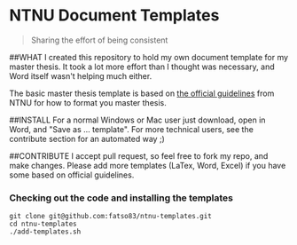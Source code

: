 # NTNU Document Templates
> Sharing the effort of being consistent

##WHAT
I created this repository to hold my own document template for my 
master thesis. It took a lot more effort than I thought was necessary, 
and Word itself wasn't helping much either. 

The basic master thesis template is based on [the official guidelines](https://innsida.ntnu.no/documents/10157/124399535/Formatting+your+master%27s+thesis+in+Microsoft+Word/03c81406-f69f-4caf-8cbd-cfe3bc9c6300) from 
NTNU for how to format you master thesis.

##INSTALL
For a normal Windows or Mac user just download, open in Word, and "Save as ... template".
For more technical users, see the contribute section for an automated way ;)

##CONTRIBUTE
I accept pull request, so feel free to fork my repo, and make changes.
Please add more templates (LaTex, Word, Excel) if you have some based 
on official guidelines.

### Checking out the code and installing the templates
```
git clone git@github.com:fatso83/ntnu-templates.git
cd ntnu-templates
./add-templates.sh
```
